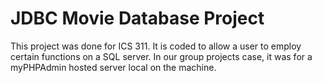 # JDBC Movie Database Project
This project was done for ICS 311. It is coded to allow a user to employ certain functions on a SQL server. In our group projects case, it was for a myPHPAdmin hosted server local on the machine. 
